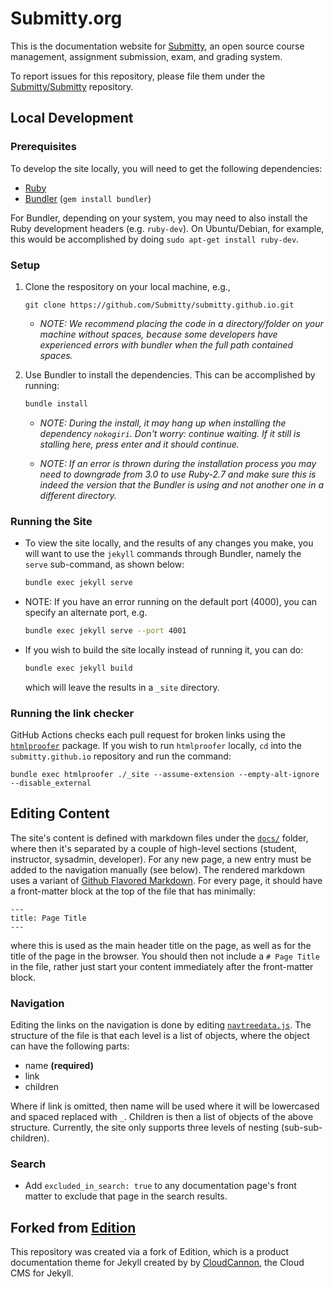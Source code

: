 # Submitty.org

This is the documentation website for [Submitty](http://submitty.org),
an open source course management, assignment submission, exam, and grading system.


To report issues for this repository, please file them under the
[Submitty/Submitty](https://github.com/Submitty/Submitty) repository.

## Local Development

### Prerequisites

To develop the site locally, you will need to get the following dependencies:

* [Ruby](https://www.ruby-lang.org/en/)
* [Bundler](https://bundler.io/) (`gem install bundler`)

For Bundler, depending on your system, you may need to also install the
Ruby development headers (e.g. `ruby-dev`). On Ubuntu/Debian,
for example, this would be accomplished by doing `sudo apt-get install ruby-dev`.

### Setup

1. Clone the respository on your local machine, e.g.,

   ```
   git clone https://github.com/Submitty/submitty.github.io.git
   ```

   * _NOTE: We recommend placing the code in a directory/folder on your
     machine without spaces, because some developers have experienced
     errors with bundler when the full path contained spaces._


2. Use Bundler to install the dependencies. This can be accomplished
by running:

   ```bash
   bundle install
   ```

   * _NOTE: During the install, it may hang up when installing the
     dependency ``nokogiri``.  Don't worry: continue waiting. If it still is stalling
     here, press enter and it should continue._


   * _NOTE: If an error is thrown during the installation process you
     may need to downgrade from 3.0 to use Ruby-2.7 and make sure this
     is indeed the version that the Bundler is using and not another
     one in a different directory._


### Running the Site

* To view the site locally, and the results of any changes you make,
   you will want to use the `jekyll` commands through Bundler, namely
   the `serve` sub-command, as shown below:

   ```bash
   bundle exec jekyll serve
   ```

* NOTE: If you have an error running on the default port (4000), you can specify an
   alternate port, e.g.

   ```bash
   bundle exec jekyll serve --port 4001
   ```

* If you wish to build the site locally instead of running it, you can do:

   ```bash
   bundle exec jekyll build
   ```

   which will leave the results in a `_site` directory.


### Running the link checker

GitHub Actions checks each pull request for broken links using the
[`htmlproofer`](https://github.com/gjtorikian/html-proofer)
package.  If you wish to run `htmlproofer` locally, `cd` into the `submitty.github.io`
repository and run the command:
```
bundle exec htmlproofer ./_site --assume-extension --empty-alt-ignore --disable_external
```


## Editing Content

The site's content is defined with markdown files under the
[`docs/`](https://github.com/Submitty/submitty.github.io/blob/main/_docs) folder, where
then it's separated by a couple of high-level sections (student, instructor,
sysadmin, developer).  For any new page, a new entry must be added to the
navigation manually (see below). The rendered markdown uses a variant of
[Github Flavored Markdown](https://github.github.com/gfm/). For every page,
it should have a front-matter block at the top of the file that has minimally:

```
---
title: Page Title
---
```

where this is used as the main header title on the page, as well as for the title
of the page in the browser. You should then not include a `# Page Title`
in the file, rather just start your content immediately after the front-matter block.

### Navigation

Editing the links on the navigation is done by editing
[`navtreedata.js`](https://github.com/Submitty/submitty.github.io/blob/main/navtreedata.js).
The structure of the file is that each level is a list of objects, where the object can have the following parts:

* name __(required)__
* link
* children

Where if link is omitted, then name will be used where it will be lowercased
and spaced replaced with `_`. Children is then a list of objects of the
above structure. Currently, the site only supports three levels of nesting (sub-sub-children).

### Search

* Add `excluded_in_search: true` to any documentation page's front matter to exclude that page in the search results.

## Forked from [Edition](https://github.com/CloudCannon/edition-jekyll-template)

This repository was created via a fork of Edition, which is a product documentation theme for Jekyll created
by by [CloudCannon](http://cloudcannon.com/), the Cloud CMS for Jekyll.
